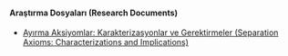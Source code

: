 #### Araştırma Dosyaları (Research Documents)

- [Ayırma Aksiyomlar: Karakterizasyonlar ve Gerektirmeler (Separation Axioms: Characterizations and Implications)](pdf%20files/Test.pdf)
